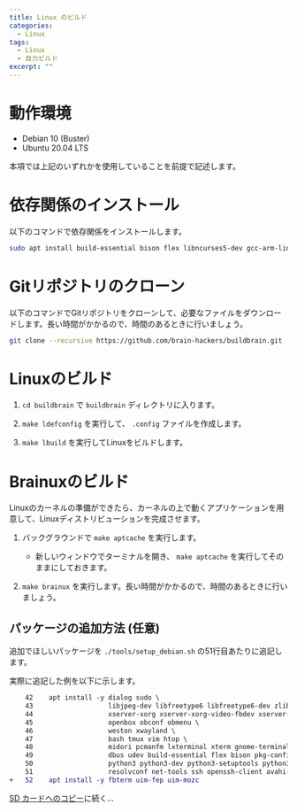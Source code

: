 ```yaml
---
title: Linux のビルド 
categories:
  - Linux
tags:
  - Linux
  - 自力ビルド
excerpt: ""
---
```



# 動作環境

- Debian 10 (Buster)
- Ubuntu 20.04 LTS

本項では上記のいずれかを使用していることを前提で記述します。


# 依存関係のインストール

以下のコマンドで依存関係をインストールします。

```sh
sudo apt install build-essential bison flex libncurses5-dev gcc-arm-linux-gnueabi gcc-arm-linux-gnueabihf libssl-dev bc lzop qemu-user-static debootstrap kpartx
```


# Gitリポジトリのクローン

以下のコマンドでGitリポジトリをクローンして、必要なファイルをダウンロードします。長い時間がかかるので、時間のあるときに行いましょう。

```sh
git clone --recursive https://github.com/brain-hackers/buildbrain.git
```


# Linuxのビルド

1. `cd buildbrain` で `buildbrain` ディレクトリに入ります。

2. `make ldefconfig` を実行して、 `.config` ファイルを作成します。

3. `make lbuild` を実行してLinuxをビルドします。


# Brainuxのビルド

Linuxのカーネルの準備ができたら、カーネルの上で動くアプリケーションを用意して、Linuxディストリビューションを完成させます。

1. バックグラウンドで `make aptcache` を実行します。

   - 新しいウィンドウでターミナルを開き、 `make aptcache` を実行してそのままにしておきます。

2. `make brainux` を実行します。長い時間がかかるので、時間のあるときに行いましょう。


## パッケージの追加方法 (任意)

追加でほしいパッケージを `./tools/setup_debian.sh` の51行目あたりに追記します。

実際に追記した例を以下に示します。

```diff
    42    apt install -y dialog sudo \
    43                   libjpeg-dev libfreetype6 libfreetype6-dev zlib1g-dev \
    44                   xserver-xorg xserver-xorg-video-fbdev xserver-xorg-dev xorg-dev x11-apps \
    45                   openbox obconf obmenu \
    46                   weston xwayland \
    47                   bash tmux vim htop \
    48                   midori pcmanfm lxterminal xterm gnome-terminal fonts-noto-cjk \
    49                   dbus udev build-essential flex bison pkg-config autotools-dev libtool autoconf automake \
    50                   python3 python3-dev python3-setuptools python3-wheel python3-pip python3-smbus \
    51                   resolvconf net-tools ssh openssh-client avahi-daemon
+   52    apt install -y fbterm uim-fep uim-mozc
```

[SD カードへのコピー](/linux/linux-copy-sd-card/)に続く…
